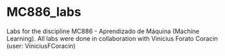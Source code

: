 # MC886_labs
Labs for the discipline MC886 - Aprendizado de Máquina (Machine Learning).
All labs were done in collaboration with Vinicius Forato Coracin (user: ViniciusFCoracin)
